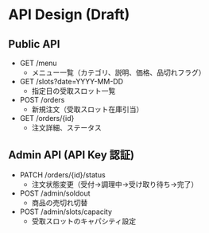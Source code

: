 # API Design (Draft)

## Public API
- GET /menu  
  - メニュー一覧（カテゴリ、説明、価格、品切れフラグ）
- GET /slots?date=YYYY-MM-DD  
  - 指定日の受取スロット一覧
- POST /orders  
  - 新規注文（受取スロット在庫引当）
- GET /orders/{id}  
  - 注文詳細、ステータス

## Admin API (API Key 認証)
- PATCH /orders/{id}/status  
  - 注文状態変更（受付→調理中→受け取り待ち→完了）
- POST /admin/soldout  
  - 商品の売切れ切替
- POST /admin/slots/capacity  
  - 受取スロットのキャパシティ設定

